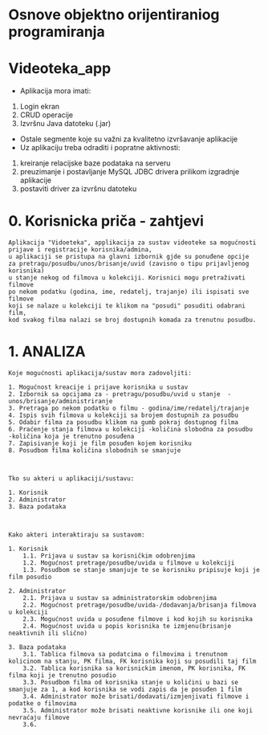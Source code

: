 # Osnove objektno orijentiraniog programiranja
# Videoteka_app

* Aplikacija mora imati:
1. Login ekran
2. CRUD operacije
3. Izvršnu Java datoteku (.jar)
* Ostale segmente koje su važni za kvalitetno izvršavanje aplikacije
* Uz aplikaciju treba odraditi i popratne aktivnosti:
1. kreiranje relacijske baze podataka na serveru
2. preuzimanje i postavljanje MySQL JDBC drivera prilikom izgradnje aplikacije
3. postaviti driver za izvršnu datoteku

# 0. Korisnicka priča - zahtjevi
    Aplikacija "Vidoeteka", applikacija za sustav videoteke sa mogućnosti prijave i registracije korisnika/admina,
    u aplikaciji se pristupa na glavni izbornik gjde su ponuđene opcije
    za pretragu/posudbu/unos/brisanje/uvid (zavisno o tipu prijavljenog korisnika)
    u stanje nekog od filmova u kolekciji. Korisnici mogu pretraživati filmove
    po nekom podatku (godina, ime, redatelj, trajanje) ili ispisati sve filmove
    koji se nalaze u kolekciji te klikom na "posudi" posuditi odabrani film,
    kod svakog filma nalazi se broj dostupnih komada za trenutnu posudbu.

# 1. ANALIZA


    Koje mogućnosti aplikacija/sustav mora zadovoljiti:

    1. Mogućnost kreacije i prijave korisnika u sustav
    2. Izbornik sa opcijama za - pretragu/posudbu/uvid u stanje  -unos/brisanje/administriranje
    3. Pretraga po nekom podatku o filmu - godina/ime/redatelj/trajanje
    4. Ispis svih filmova u kolekciji sa brojem dostupnih za posudbu
    5. Odabir filma za posudbu klikom na gumb pokraj dostupnog filma
    6. Praćenje stanja filmova u kolekciji -količina slobodna za posudbu  -količina koja je trenutno posuđena
    7. Zapisivanje koji je film posuđen kojem korisniku
    8. Posudbom filma količina slobodnih se smanjuje



    Tko su akteri u aplikaciji/sustavu:

    1. Korisnik
    2. Administrator
    3. Baza podataka



    Kako akteri interaktiraju sa sustavom:
    
    1. Korisnik
        1.1. Prijava u sustav sa korisničkim odobrenjima
        1.2. Mogućnost pretrage/posudbe/uvida u filmove u kolekciji
        1.3. Posudbom se stanje smanjuje te se korisniku pripisuje koji je film posudio

    2. Administrator
        2.1. Prijava u sustav sa administratorskim odobrenjima
        2.2. Mogućnost pretrage/posudbe/uvida-/dodavanja/brisanja filmova u kolekciji
        2.3. Mogućnost uvida u posuđene filmove i kod kojih su korisnika
        2.4. Mogućnost uvida u popis korisnika te izmjenu(brisanje neaktivnih ili slično)

    3. Baza podataka
        3.1. Tablica filmova sa podatcima o filmovima i trenutnom kolicinom na stanju, PK filma, FK korisnika koji su posudili taj film
        3.2. Tablica korisnika sa korisnickim imenom, PK korisnika, FK filma koji je trenutno posudio
        3.3. Posudbom filma od korisnika stanje u količini u bazi se smanjuje za 1, a kod korisnika se vodi zapis da je posuđen 1 film
        3.4. Administrator može brisati/dodavati/izmjenjivati filmove i podatke o filmovima
        3.5. Administrator može brisati neaktivne korisnike ili one koji nevraćaju filmove
        3.6. 